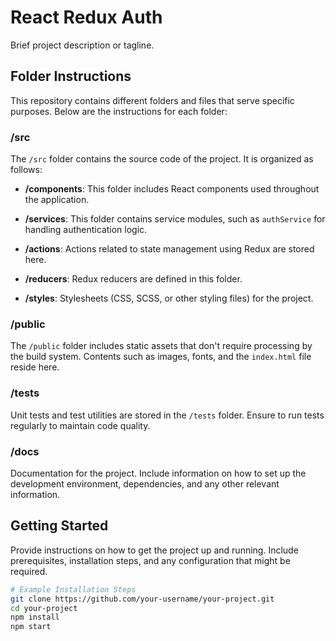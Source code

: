 # React Redux Auth

Brief project description or tagline.

## Folder Instructions

This repository contains different folders and files that serve specific purposes. Below are the instructions for each folder:

### /src

The `/src` folder contains the source code of the project. It is organized as follows:

- **/components**: This folder includes React components used throughout the application.

- **/services**: This folder contains service modules, such as `authService` for handling authentication logic.

- **/actions**: Actions related to state management using Redux are stored here.

- **/reducers**: Redux reducers are defined in this folder.

- **/styles**: Stylesheets (CSS, SCSS, or other styling files) for the project.

### /public

The `/public` folder includes static assets that don't require processing by the build system. Contents such as images, fonts, and the `index.html` file reside here.

### /tests

Unit tests and test utilities are stored in the `/tests` folder. Ensure to run tests regularly to maintain code quality.

### /docs

Documentation for the project. Include information on how to set up the development environment, dependencies, and any other relevant information.

## Getting Started

Provide instructions on how to get the project up and running. Include prerequisites, installation steps, and any configuration that might be required.

```bash
# Example Installation Steps
git clone https://github.com/your-username/your-project.git
cd your-project
npm install
npm start
